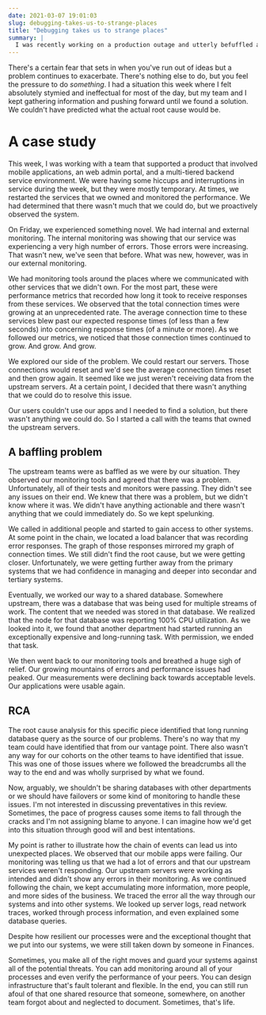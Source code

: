 ```yaml
---
date: 2021-03-07 19:01:03
slug: debugging-takes-us-to-strange-places
title: "Debugging takes us to strange places"
summary: |
  I was recently working on a production outage and utterly befuffled about my ability to make any meaningful changes that would improve our situation.  My team and I found ourselves surprised by the eventual resolution.
---
```

There's a certain fear that sets in when you've run out of ideas but a problem continues to exacerbate.  There's nothing else to do, but you feel the pressure to do *something*.  I had a situation this week where I felt absolutely stymied and ineffectual for most of the day, but my team and I kept gathering information and pushing forward until we found a solution.  We couldn't have predicted what the actual root cause would be.

# A case study

This week, I was working with a team that supported a product that involved mobile applications, an web admin portal, and a multi-tiered backend service environment.  We were having some hiccups and interruptions in service during the week, but they were mostly temporary.  At times, we restarted the services that we owned and monitored the performance.  We had determined that there wasn't much that we could do, but we proactively observed the system.

On Friday, we experienced something novel.  We had internal and external monitoring.  The internal monitoring was showing that our service was experiencing a very high number of errors.  Those errors were increasing.  That wasn't new, we've seen that before.  What was new, however, was in our external monitoring.

We had monitoring tools around the places where we communicated with other services that we didn't own.  For the most part, these were performance metrics that recorded how long it took to receive responses from these services.  We observed that the total connection times were growing at an unprecedented rate.  The average connection time to these services blew past our expected response times (of less than a few seconds) into concerning response times (of a minute or more).  As we followed our metrics, we noticed that those connection times continued to grow.  And grow.  And grow.

We explored our side of the problem.  We could restart our servers.  Those connections would reset and we'd see the average connection times reset and then grow again.  It seemed like we just weren't receiving data from the upstream servers.  At a certain point, I decided that there wasn't anything that we could do to resolve this issue.

Our users couldn't use our apps and I needed to find a solution, but there wasn't anything we could do.  So I started a call with the teams that owned the upstream servers.

## A baffling problem

The upstream teams were as baffled as we were by our situation.  They observed our monitoring tools and agreed that there was a problem.  Unfortunately, all of their tests and monitors were passing.  They didn't see any issues on their end.  We knew that there was a problem, but we didn't know where it was.  We didn't have anything actionable and there wasn't anything that we could immediately do.  So we kept spelunking.

We called in additional people and started to gain access to other systems.  At some point in the chain, we located a load balancer that was recording error responses.  The graph of those responses mirrored my graph of connection times.  We still didn't find the root cause, but we were getting closer.  Unfortunately, we were getting further away from the primary systems that we had confidence in managing and deeper into secondar and tertiary systems.

Eventually, we worked our way to a shared database.  Somewhere upstream, there was a database that was being used for multiple streams of work.  The content that we needed was stored in that database.  We realized that the node for that database was reporting 100% CPU utilization.  As we looked into it, we found that another department had started running an exceptionally expensive and long-running task.  With permission, we ended that task.

We then went back to our monitoring tools and breathed a huge sigh of relief.  Our growing mountains of errors and performance issues had peaked.  Our measurements were declining back towards acceptable levels.  Our applications were usable again.

## RCA

The root cause analysis for this specific piece identified that long running database query as the source of our problems.  There's no way that my team could have identified that from our vantage point.  There also wasn't any way for our cohorts on the other teams to have identified that issue.  This was one of those issues where we followed the breadcrumbs all the way to the end and was wholly surprised by what we found.

Now, arguably, we shouldn't be sharing databases with other departments or we should have failovers or some kind of monitoring to handle these issues.  I'm not interested in discussing preventatives in this review.  Sometimes, the pace of progress causes some items to fall through the cracks and I'm not assigning blame to anyone.  I can imagine how we'd get into this situation through good will and best intentations.

My point is rather to illustrate how the chain of events can lead us into unexpected places.  We observed that our mobile apps were failing.  Our monitoring was telling us that we had a lot of errors and that our upstream services weren't responding.  Our upstream servers were working as intended and didn't show any errors in their monitoring.  As we continued following the chain, we kept accumulating more information, more people, and more sides of the business.  We traced the error all the way through our systems and into other systems.  We looked up server logs, read network traces, worked through process information, and even explained some database queries.

Despite how resilient our processes were and the exceptional thought that we put into our systems, we were still taken down by someone in Finances.

Sometimes, you make all of the right moves and guard your systems against all of the potential threats.  You can add monitoring around all of your processes and even verify the performance of your peers.  You can design infrastructure that's fault tolerant and flexible.  In the end, you can still run afoul of that one shared resource that someone, somewhere, on another team forgot about and neglected to document.  Sometimes, that's life.
